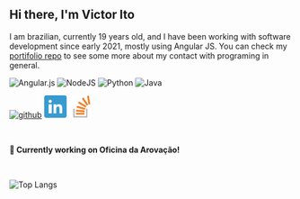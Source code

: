 ## Hi there, I'm Victor Ito

I am brazilian, currently 19 years old, and I have been working with software development since early 2021, mostly using Angular JS. You can check my <a href=https://github.com/victorIto07/portifolio>portifolio repo</a> to see some more about my contact with programing in general.

![Angular.js](https://img.shields.io/badge/angular.js-%23E23237.svg?style=for-the-badge&logo=angularjs&logoColor=white)
![NodeJS](https://img.shields.io/badge/node.js-6DA55F?style=for-the-badge&logo=node.js&logoColor=white)
![Python](https://img.shields.io/badge/python-3670A0?style=for-the-badge&logo=python&logoColor=ffdd54)
![Java](https://img.shields.io/badge/java-%23ED8B00.svg?style=for-the-badge&logo=openjdk&logoColor=white)

[<img src='https://cdn.jsdelivr.net/npm/simple-icons@3.0.1/icons/github.svg' alt='github' height='40'>](https://github.com/victorIto07)  [<img src='https://github.com/victorIto07/victorIto07/blob/main/assets/linkedin.svg' alt='linkedin' height='40'>](https://www.linkedin.com/in/victor-ito/)  [<img src='https://github.com/victorIto07/victorIto07/blob/main/assets/stackoverflow.svg' alt='stackoverflow' height='40'>](https://stackoverflow.com/users/22674451)  

</br>

**🔭 Currently working on Oficina da Arovação!**

</br>

![Top Langs](https://github-readme-stats.vercel.app/api/top-langs/?username=victorIto07&layout=compact&theme=transparent)
